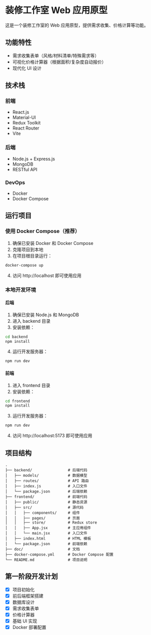 # 装修工作室 Web 应用原型

这是一个装修工作室的 Web 应用原型，提供需求收集、价格计算等功能。

## 功能特性

- 需求收集表单（风格/材料清单/特殊需求等）
- 可视化价格计算器（根据面积/复杂度自动报价）
- 现代化 UI 设计

## 技术栈

### 前端
- React.js
- Material-UI
- Redux Toolkit
- React Router
- Vite

### 后端
- Node.js + Express.js
- MongoDB
- RESTful API

### DevOps
- Docker
- Docker Compose

## 运行项目

### 使用 Docker Compose（推荐）

1. 确保已安装 Docker 和 Docker Compose
2. 克隆项目到本地
3. 在项目根目录运行：

```bash
docker-compose up
```

4. 访问 http://localhost 即可使用应用

### 本地开发环境

#### 后端

1. 确保已安装 Node.js 和 MongoDB
2. 进入 backend 目录
3. 安装依赖：

```bash
cd backend
npm install
```

4. 运行开发服务器：

```bash
npm run dev
```

#### 前端

1. 进入 frontend 目录
2. 安装依赖：

```bash
cd frontend
npm install
```

3. 运行开发服务器：

```bash
npm run dev
```

4. 访问 http://localhost:5173 即可使用应用

## 项目结构

```
.
├── backend/                # 后端代码
│   ├── models/             # 数据模型
│   ├── routes/             # API 路由
│   ├── index.js            # 入口文件
│   └── package.json        # 后端依赖
├── frontend/               # 前端代码
│   ├── public/             # 静态资源
│   ├── src/                # 源代码
│   │   ├── components/     # 组件
│   │   ├── pages/          # 页面
│   │   ├── store/          # Redux store
│   │   ├── App.jsx         # 主应用组件
│   │   └── main.jsx        # 入口文件
│   ├── index.html          # HTML 模板
│   └── package.json        # 前端依赖
├── doc/                    # 文档
├── docker-compose.yml      # Docker Compose 配置
└── README.md               # 项目说明
```

## 第一阶段开发计划

- [x] 项目初始化
- [x] 前后端框架搭建
- [x] 数据库设计
- [x] 需求收集表单
- [x] 价格计算器
- [x] 基础 UI 实现
- [x] Docker 部署配置 